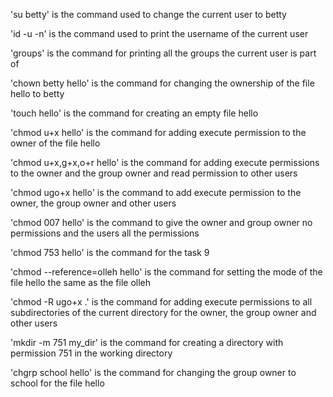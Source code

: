 'su betty' is the command used to change the current user to betty

'id -u -n' is the command used to print the username of the current user

'groups' is the command for printing all the groups the current user is part of

'chown betty hello' is the command for changing the ownership of the file hello to betty

'touch hello' is the command for creating an empty file hello

'chmod u+x hello' is the command for adding execute permission to the owner of the file hello

'chmod u+x,g+x,o+r hello' is the command for adding execute permissions to the owner and the group owner and read permission to other users

'chmod ugo+x hello' is the command to add execute permission to the owner, the group owner and other users

'chmod 007 hello' is the command to give the owner and group owner no permissions and the users all the permissions

'chmod 753 hello' is the command for the task 9

'chmod --reference=olleh hello' is the command for setting the mode of the file hello the same as the file olleh

'chmod -R ugo+x .' is the command for adding execute permissions to all subdirectories of the current directory for the owner, the group owner and other users

'mkdir -m 751 my_dir' is the command for creating a directory with permission 751 in the working directory

'chgrp school hello' is the command for changing the group owner to school for the file hello 

